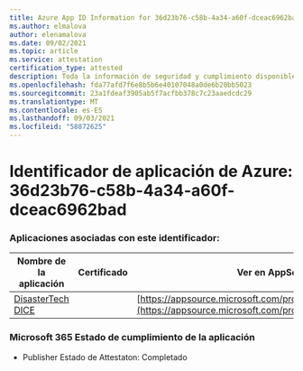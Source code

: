 ```yaml
---
title: Azure App ID Information for 36d23b76-c58b-4a34-a60f-dceac6962bad
ms.author: elmalova
author: elenamalova
ms.date: 09/02/2021
ms.topic: article
ms.service: attestation
certification_type: attested
description: Toda la información de seguridad y cumplimiento disponible para 36d23b76-c58b-4a34-a60f-dceac6962bad.
ms.openlocfilehash: fda77afd7f6e8b5b6e40107048a0de6b20bb5023
ms.sourcegitcommit: 23a1fdeaf3905ab5f7acfbb378c7c23aaedcdc29
ms.translationtype: MT
ms.contentlocale: es-ES
ms.lasthandoff: 09/03/2021
ms.locfileid: "58872625"
---
```

# <a name="azure-app-id-36d23b76-c58b-4a34-a60f-dceac6962bad"></a>Identificador de aplicación de Azure: 36d23b76-c58b-4a34-a60f-dceac6962bad


### <a name="apps-associated-with-this-id"></a>Aplicaciones asociadas con este identificador:
| **Nombre de la aplicación** | **Certificado** | **Ver en AppSource** |
|--------------|---------------|-----------------------|
| [DisasterTech DICE](https://docs.microsoft.com/microsoft-365-app-certification/forward/WA200001909) |  | [https://appsource.microsoft.com/product/office/WA200001909](https://appsource.microsoft.com/product/office/WA200001909) |

### <a name="microsoft-365-app-compliance-status"></a>Microsoft 365 Estado de cumplimiento de la aplicación
- Publisher Estado de Attestaton: Completado
